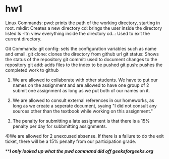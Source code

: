 # hw1
Linux Commands:
pwd: prints the path of the working directory, starting in root.
mkdir: Creates a new directory
cd: brings the user inside the directory listed 
ls -ltr: view everything inside the directory
cd..: Used to exit the current directory.
 


Git Commands:
git config: sets the configuration variables such as name and email.
git clone: clones the directory from github url
git status: Shows the status of the repository
git commit: used to document changes to the repository
git add: adds files to the index to be pushed
git push: pushes the completed work to github





1) We are allowed to collaborate with  other students. We have to put our names on the assignment and are allowed to have one group of 2 submit one assignment
as long as we put both of our names on it.
 
2) We are allowed to consult external references in our homeworks, as long as we create a seperate document, syaing "I did not consult any sources other than the
 textbook while working on this assignment."

3) The penalty for submitting a late assignment is that there is a 15% penalty per day for subbmitting assignments.

4)We are allowed for 2 unexcused absense. If there is a failure to do the exit ticket, there will be a 15% penalty from our participation grade. 


*****I only looked up what the  pwd command did off geeksforgeeks.org***
